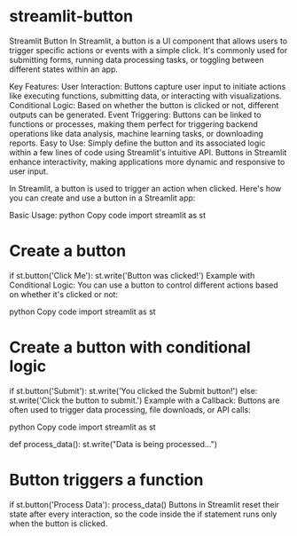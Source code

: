 # streamlit-button

Streamlit Button
In Streamlit, a button is a UI component that allows users to trigger specific actions or events with a simple click. It's commonly used for submitting forms, running data processing tasks, or toggling between different states within an app.

Key Features:
User Interaction: Buttons capture user input to initiate actions like executing functions, submitting data, or interacting with visualizations.
Conditional Logic: Based on whether the button is clicked or not, different outputs can be generated.
Event Triggering: Buttons can be linked to functions or processes, making them perfect for triggering backend operations like data analysis, machine learning tasks, or downloading reports.
Easy to Use: Simply define the button and its associated logic within a few lines of code using Streamlit's intuitive API.
Buttons in Streamlit enhance interactivity, making applications more dynamic and responsive to user input.




In Streamlit, a button is used to trigger an action when clicked. Here's how you can create and use a button in a Streamlit app:

Basic Usage:
python
Copy code
import streamlit as st

# Create a button
if st.button('Click Me'):
    st.write('Button was clicked!')
Example with Conditional Logic:
You can use a button to control different actions based on whether it's clicked or not:

python
Copy code
import streamlit as st

# Create a button with conditional logic
if st.button('Submit'):
    st.write('You clicked the Submit button!')
else:
    st.write('Click the button to submit.')
Example with a Callback:
Buttons are often used to trigger data processing, file downloads, or API calls:

python
Copy code
import streamlit as st

def process_data():
    st.write("Data is being processed...")

# Button triggers a function
if st.button('Process Data'):
    process_data()
Buttons in Streamlit reset their state after every interaction, so the code inside the if statement runs only when the button is clicked.
